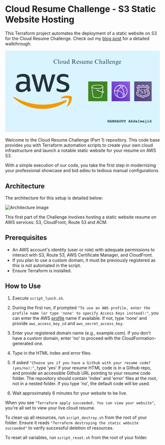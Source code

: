 # Cloud Resume Challenge - S3 Static Website Hosting
This Terraform project automates the deployment of a static website on S3 for the Cloud Resume Challenge. Check out my [blog post](https://devopsmajid.hashnode.dev/cloud-resume-challenge-part-1) for a detailed walkthrough.


![AWS Logo](./images/aws.png)



Welcome to the Cloud Resume Challenge (Part 1) repository. This code base provides you with Terraform automation scripts to create your own cloud infrastructure and launch a notable static website for your resume on AWS S3.

With a simple execution of our code, you take the first step in modernizing your professional showcase and bid adieu to tedious manual configurations.

## Architecture

The architecture for this setup is detailed below:

![Architecture Image](./images/architecture.avif)

This first part of the Challenge involves hosting a static website resume on AWS services: S3, CloudFront, Route 53 and ACM.

## Prerequisites

- An AWS account's identity (user or role) with adequate permissions to interact with S3, Route 53, AWS Certificate Manager, and CloudFront.
- If you plan to use a custom domain, it must be previously registered as this is not automated in the script.
- Ensure Terraform is installed.

## How to Use

1. Execute `script_lunch.sh`.
2. During the first run, if prompted `"To use an AWS profile, enter the profile name (or type 'none' to specify Access Keys instead):"`, you can enter the AWS [profile](https://docs.aws.amazon.com/cli/latest/userguide/cli-configure-files.html) name if available. If not, type 'none' and provide `aws_access_key_id` and `aws_secret_access_key`.

3. Enter your registered domain name (e.g., example.com). If you don't have a custom domain, enter 'no' to proceed with the CloudFormation-generated one.
4. Type in the HTML index and error files.
5. If asked `"Choose yes if you have a Github with your resume code? (yes/no):"`, type 'yes' if your resume HTML code is in a Github repo, and provide an accessible Github URL pointing to your resume code folder. The repository should contain 'index' and 'error' files at the root, not in a nested folder. If you type 'no', the default code will be used.
6. Wait approximately 6 minutes for your website to be live.

When you see `"Terraform apply succeeded. You can view your website"`, you're all set to view your live cloud resume.

To clean up all resources, run `script_destroy.sh` from the root of your folder. Ensure it reads `"Terraform destroying the static website succeeded"` to verify successful deletion of resources.


To reset all variables, run `script_reset.sh` from the root of your folder.